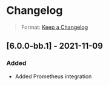 # Changelog

> Format: [Keep a Changelog](https://keepachangelog.com/en/1.0.0/)

## [6.0.0-bb.1] - 2021-11-09

### Added

- Added Prometheus integration
